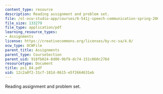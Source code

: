 ```yaml
---
content_type: resource
description: Reading assignment and problem set.
file: /ol-ocw-studio-app/courses/6-541j-speech-communication-spring-2004/12c2a0f231cf181d8615e5f2664631eb_ps1_04.pdf
file_size: 133279
file_type: application/pdf
learning_resource_types:
- Assignments
license: https://creativecommons.org/licenses/by-nc-sa/4.0/
ocw_type: OCWFile
parent_title: Assignments
parent_type: CourseSection
parent_uid: 918fb024-8d00-9bf9-dc74-151c060c276d
resourcetype: Document
title: ps1_04.pdf
uid: 12c2a0f2-31cf-181d-8615-e5f2664631eb
---
```

Reading assignment and problem set.